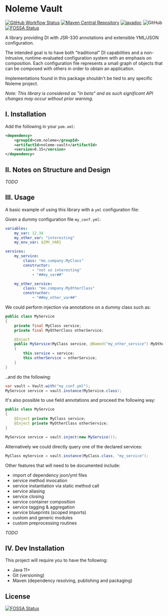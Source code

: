 # Noleme Vault

[![GitHub Workflow Status](https://img.shields.io/github/workflow/status/noleme/noleme-vault/Java%20CI%20with%20Maven)](https://github.com/noleme/noleme-vault/actions?query=workflow%3A%22Java+CI+with+Maven%22)
[![Maven Central Repository](https://maven-badges.herokuapp.com/maven-central/com.noleme/noleme-vault/badge.svg)](https://maven-badges.herokuapp.com/maven-central/com.noleme/noleme-vault)
[![javadoc](https://javadoc.io/badge2/com.noleme/noleme-vault/javadoc.svg)](https://javadoc.io/doc/com.noleme/noleme-vault)
![GitHub](https://img.shields.io/github/license/noleme/noleme-vault)
[![FOSSA Status](https://app.fossa.com/api/projects/git%2Bgithub.com%2Fnoleme%2Fnoleme-vault.svg?type=shield)](https://app.fossa.com/projects/git%2Bgithub.com%2Fnoleme%2Fnoleme-vault?ref=badge_shield)

A library providing DI with JSR-330 annotations and extensible YML/JSON configuration.

The intended goal is to have both "traditional" DI capabilities and a non-intrusive, runtime-evaluated configuration system with an emphasis on composition.
Each configuration file represents a small graph of objects that can be composed with others in order to obtain an application.

Implementations found in this package shouldn't be tied to any specific Noleme project.

_Note: This library is considered as "in beta" and as such significant API changes may occur without prior warning._

## I. Installation

Add the following in your `pom.xml`:

```xml
<dependency>
    <groupId>com.noleme</groupId>
    <artifactId>noleme-vault</artifactId>
    <version>0.15</version>
</dependency>
```

## II. Notes on Structure and Design

_TODO_

## III. Usage

A basic example of using this library with a `yml` configuration file:

Given a dummy configuration file `my_conf.yml`:

```yaml
variables:
    my_var: 12.34
    my_other_var: "interesting"
    my_env_var: ${MY_VAR}

services:
    my_service:
        class: "me.company.MyClass"
        constructor:
            - "not so interesting"
            - "##my_var##"

    my_other_service:
        class: "me.company.MyOtherClass"
        constructor:
            - "##my_other_var##"
``` 

We could perform injection via annotations on a dummy class such as:

```java
public class MyService
{
    private final MyClass service;
    private final MyOtherClass otherService;

    @Inject
    public MyService(MyClass service, @Named("my_other_service") MyOtherClass otherService)
    {
        this.service = service;
        this.otherService = otherService;
    }
}
```

..and do the following:

```java
var vault = Vault.with("my_conf.yml");
MyService service = vault.instance(MyService.class);
```

It's also possible to use field annotations and proceed the following way:

```java
public class MyService
{
    @Inject private MyClass service;
    @Inject private MyOtherClass otherService;
}
```

```java
MyService service = vault.inject(new MyService());
```

Alternatively we could directly query one of the declared services:

```java
MyClass myService = vault.instance(MyClass.class, "my_service");
```

Other features that will need to be documented include:

* import of dependency json/yml files
* service method invocation
* service instantiation via static method call
* service aliasing
* service closing
* service container composition
* service tagging & aggregation
* service blueprints (scoped imports)
* custom and generic modules
* custom preprocessing routines

_TODO_

## IV. Dev Installation

This project will require you to have the following:

* Java 11+
* Git (versioning)
* Maven (dependency resolving, publishing and packaging) 


## License
[![FOSSA Status](https://app.fossa.com/api/projects/git%2Bgithub.com%2Fnoleme%2Fnoleme-vault.svg?type=large)](https://app.fossa.com/projects/git%2Bgithub.com%2Fnoleme%2Fnoleme-vault?ref=badge_large)
